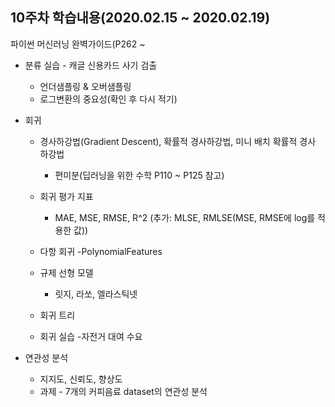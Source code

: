 ## 10주차 학습내용(2020.02.15 ~ 2020.02.19) 
파이썬 머신러닝 완벽가이드(P262 ~
- 분류 실습 - 캐글 신용카드 사기 검출
   - 언더샘플링 & 오버샘플링
   - 로그변환의 중요성(확인 후 다시 적기)
   
- 회귀
   - 경사하강법(Gradient Descent), 확률적 경사하강법, 미니 배치 확률적 경사 하강법
      - 편미분(딥러닝을 위한 수학 P110 ~ P125 참고)
   - 회귀 평가 지표
      - MAE, MSE, RMSE, R^2 (추가: MLSE, RMLSE(MSE, RMSE에 log를 적용한 값))
   - 다항 회귀
      -PolynomialFeatures
   - 규제 선형 모델
      - 릿지, 라쏘, 엘라스틱넷

   - 회귀 트리

   - 회귀 실습
      -자전거 대여 수요 
   
   
- 연관성 분석
   - 지지도, 신뢰도, 향상도
   - 과제 - 7개의 커피음료 dataset의 연관성 분석
